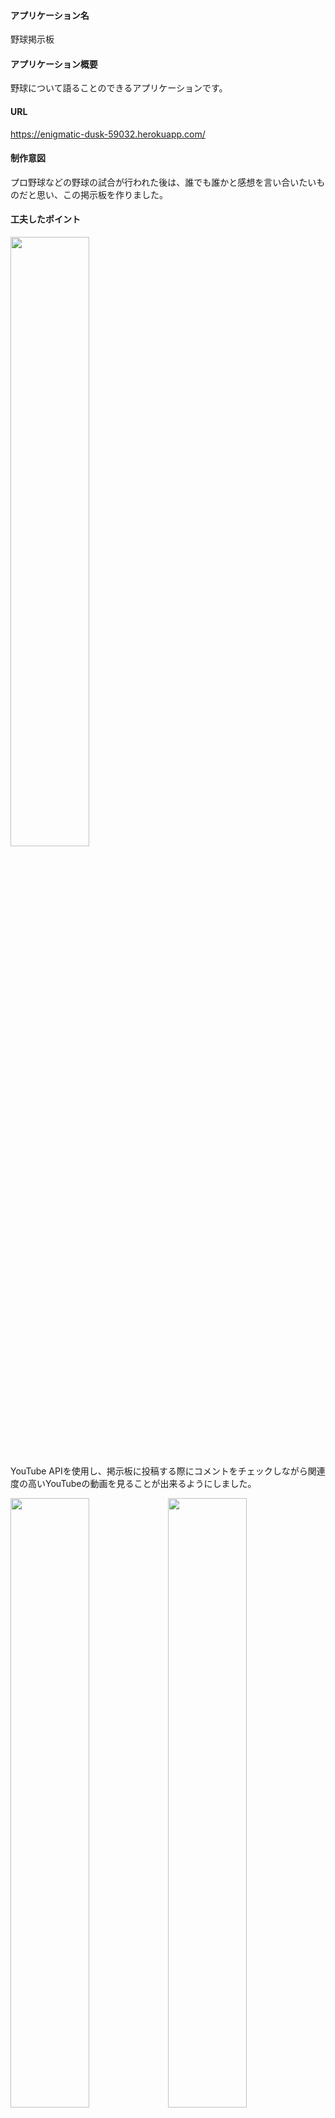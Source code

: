 #### アプリケーション名
野球掲示板
#### アプリケーション概要
野球について語ることのできるアプリケーションです。
#### URL
https://enigmatic-dusk-59032.herokuapp.com/
#### 制作意図
プロ野球などの野球の試合が行われた後は、誰でも誰かと感想を言い合いたいものだと思い、この掲示板を作りました。

#### 工夫したポイント
<img src="https://user-images.githubusercontent.com/75056980/142674043-7d37a329-6d3d-4054-a074-09a50b16234a.gif" width="50%">

YouTube APIを使用し、掲示板に投稿する際にコメントをチェックしながら関連度の高いYouTubeの動画を見ることが出来るようにしました。  

<img src="https://user-images.githubusercontent.com/75056980/142674062-a6d46db1-ac10-4267-b4c0-ad9e6ebcb6b3.gif" width="50%"><img src="https://user-images.githubusercontent.com/75056980/142674072-6b9ce028-709e-462f-b28b-6920dd377efd.gif" width="50%">

ユーザーが使いやすいようになるべくページを移動しなくてもよい構造にしました  
具体的には、JavaScriptを使用することでコメントを新規投稿、編集する際にページを移動しなくても良いようにしました。  
コメントに対する返信もできるようになっています。

##### 課題
YouTubeを表示しているためページを開く時間が通常より長いこと
##### 今後実装したい機能
ログインしていない場合コメントができないようにする機能
